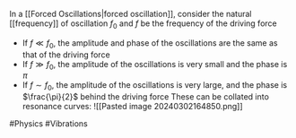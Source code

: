 In a [[Forced Oscillations|forced oscillation]], consider the natural [[frequency]] of oscillation $f_{0}$ and $f$ be the frequency of the driving force
- If $f\ll f_{0}$, the amplitude and phase of the oscillations are the same as that of the driving force
- If $f\gg f_{0}$, the amplitude of the oscillations is very small and the phase is $\pi$
- If $f\sim f_{0}$, the amplitude of the oscillations is very large, and the phase is $\frac{\pi}{2}$ behind the driving force
These can be collated into resonance curves:
![[Pasted image 20240302164850.png]]

#Physics #Vibrations 